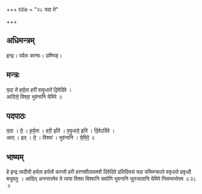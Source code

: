 +++
title = "२८ यदा ते"

+++
## अधिमन्त्रम्
इन्द्रः। पर्वतः काण्वः। उष्णिक्।

## मन्त्रः
य॒दा ते॑ हर्य॒ता हरी॑ वावृ॒धाते॑ दि॒वेदि॑वे ।  
आदित्ते॒ विश्वा॒ भुव॑नानि येमिरे ॥

## पदपाठः
य॒दा । ते॒ । ह॒र्य॒ता । हरी॒ इति॑ । व॒वृ॒धाते॒ इति॑ । दि॒वेऽदि॑वे ।  
आत् । इत् । ते॒ । विश्वा॑ । भुव॑नानि । ये॒मि॒रे॒ ॥

## भाष्यम्
हे इन्द्र त्वदीयौ हर्यता हर्यतौ कान्तौ हरी हरणशीलावश्वौ दिवेदिवे प्रतिदिवसं यदा यस्मिन्काले ववृधाते प्रवृध्दौ बभूवतुः । आदित् अनन्तरमेव ते त्वया विश्वा विश्वानि सर्वाणि भुवनानि भूतजातानि येमिरे नियम्यन्तेस्म ॥ २८ ॥
